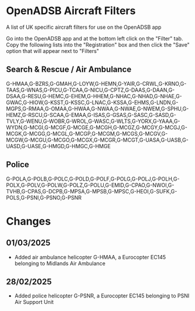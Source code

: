 # OpenADSB Aircraft Filters
A list of UK specific aircraft filters for use on the OpenADSB app

Go into the OpenADSB app and at the bottom left click on the "Filter" tab. Copy the following lists into the "Registration" box and then click the "Save" option that will appear next to "Filters"



## Search & Rescue / Air Ambulance

G-HMAA,G-BZRS,G-GMAH,G-LOYW,G-HEMN,G-YAIR,G-CRWL,G-KRNO,G-TAAS,G-WNAS,G-PICU,G-TCAA,G-NICU,G-CPTZ,G-DAAS,G-DAAN,G-DSAA,G-RESU,G-HEMC,G-EHEM,G-HHEM,G-NHAC,G-NHAD,G-NHAE,G-GWAC,G-HIOW,G-KSST,G-KSSC,G-LNAC,G-KSSA,G-EHMS,G-LNDN,G-MGPS,G-RMAA,G-OMAA,G-HWAA,G-NWAA,G-NWAE,G-NWEM,G-SPHU,G-HEMZ,G-RSCU,G-SCAA,G-EMAA,G-ISAS,G-GSAS,G-SASC,G-SASD,G-TVLY,G-WENU,G-WOBR,G-WROL,G-WASC,G-WLTS,G-YORX,G-YAAA,G-WYDN,G-MCGI,G-MCGF,G-MCGE,G-MCGH,G-MCGZ,G-MCGY,G-MCGJ,G-MCGK,G-MCGG,G-MCGL,G-MCGP,G-MCGM,G-MCGS,G-MCGV,G-MCGW,G-MCGU,G-MCGO,G-MCGX,G-MCGR,G-MCGT,G-UASA,G-UASB,G-UASD,G-UASE,G-HMGD,G-HMGC,G-HMGE


## Police

G-POLA,G-POLB,G-POLC,G-POLD,G-POLF,G-POLG,G-POLJ,G-POLH,G-POLX,G-POLV,G-POLW,G-POLZ,G-POLU,G-EMID,G-CPAO,G-NWOI,G-TVHB,G-CPAS,G-DCPB,G-MPSA,G-MPSB,G-MPSC,G-HEOI,G-SUFK,G-POLS,G-PSNI,G-PSNO,G-PSNR


# Changes

## 01/03/2025

- Added air ambulance helicopter G-HMAA, a Eurocopter EC145 belonging to Midlands Air Ambulance

## 28/02/2025

- Added police helicopter G-PSNR, a Eurocopter EC145 belonging to PSNI Air Support Unit